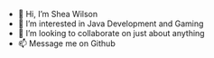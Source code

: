 - 👋 Hi, I’m Shea Wilson
- 👀 I’m interested in Java Development and Gaming
- 💞️ I’m looking to collaborate on just about anything
- 📫 Message me on Github

<!---
SheaW84/SheaW84 is a ✨ special ✨ repository because its `README.md` (this file) appears on your GitHub profile.
You can click the Preview link to take a look at your changes.
--->
